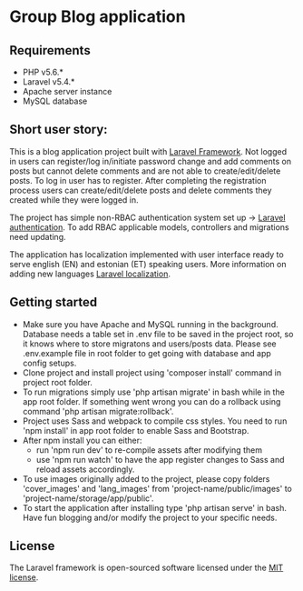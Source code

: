 # Group Blog application

## Requirements
* PHP v5.6.*
* Laravel v5.4.*
* Apache server instance
* MySQL database

## Short user story:
This is a blog application project built with [Laravel Framework](https://laravel.com/). 
Not logged in users can register/log in/initiate password change and add comments on posts but cannot delete comments and are not able to create/edit/delete posts. To log in user has to register. After completing the registration process users can create/edit/delete posts and delete comments they created while they were logged in.

The project has simple non-RBAC authentication system set up -> [Laravel authentication](https://laravel.com/docs/5.4/authentication). To add RBAC applicable models, controllers and migrations need updating.

The application has localization implemented with user interface ready to serve english (EN) and estonian (ET) speaking users. More information on adding new languages [Laravel localization](https://github.com/mcamara/laravel-localization). 


## Getting started
* Make sure you have Apache and MySQL running in the background. Database needs a table set in .env file to be saved in the project root, so it knows where to store migratons and users/posts data. Please see .env.example file in root folder to get going with database and app config setups.
* Clone project and install project using 'composer install' command in project root folder.
* To run migrations simply use 'php artisan migrate' in bash while in the app root folder. If something went wrong you can do a rollback using command 'php artisan migrate:rollback'.
* Project uses Sass and webpack to compile css styles. You need to run 'npm install' in app root folder to enable Sass and Bootstrap.
* After npm install you can either:
  * run 'npm run dev' to re-compile assets after modifying them 
  * use 'npm run watch' to have the app register changes to Sass and reload assets accordingly.
* To use images originally added to the project, please copy folders 'cover_images' and 'lang_images' from 'project-name/public/images' to 'project-name/storage/app/public'.
* To start the application after installing type 'php artisan serve' in bash. Have fun blogging and/or modify the project to your specific needs.

## License

The Laravel framework is open-sourced software licensed under the [MIT license](http://opensource.org/licenses/MIT).
